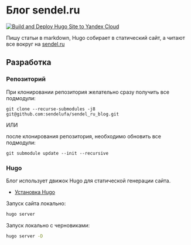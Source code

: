 # Блог sendel.ru

[![Build and Deploy Hugo Site to Yandex Cloud](https://github.com/sendelufa/sendel_ru_blog/actions/workflows/main.yml/badge.svg)](https://github.com/sendelufa/sendel_ru_blog/actions/workflows/main.yml)

Пишу статьи в markdown, Hugo собирает в статический
сайт, а читают все вокруг на [sendel.ru](https://sendel.ru)

## Разработка

### Репозиторий

При клонировании репозитория желательно сразу получить
все подмодули:

```git clone --recurse-submodules -j8 git@github.com:sendelufa/sendel_ru_blog.git```

ИЛИ

после клонирования репозитория, необходимо обновить
все подмодули:

`git submodule update --init --recursive`

### Hugo

Блог использует движок Hugo для статической генерации сайта.

- [Установка Hugo](https://gohugo.io/getting-started/quick-start/)

Запуск сайта локально:

```bash
hugo server
```

Запуск локально с черновиками:

```bash
hugo server -D
```
